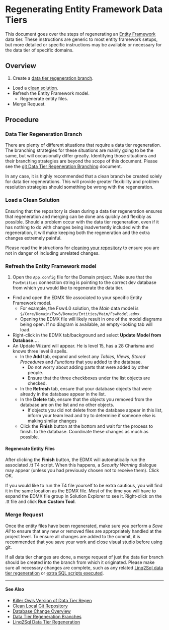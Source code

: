# Regenerating Entity Framework Data Tiers

This document goes over the steps of regenerating an
[Entity Framework](https://msdn.microsoft.com/en-us/data/ee712907) data tier.
These instructions are generic to most entity framework setups, but more
detailed or specific instructions may be available or necessary for the data
tier of specific domains.

## Overview

1. Create a [data tier regeneration branch][1].
* Load a [clean solution][2].
* Refresh the Entity Framework model.
  * Regenerate entity files.
* Merge Request.

## Procedure

### Data Tier Regeneration Branch

There are plenty of different situations that require a data tier regeneration.
The branching strategies for these situations are mainly going to be the same,
but will occasionally differ greatly.  Identifying those situations and their
branching strategies are beyond the scope of this document.  Please see the
[git Data Tier Regeneration Branching][1] document.

In any case, it is highly recommended that a clean branch be created solely for
data tier regenerations.  This will provide greater flexibility and problem
resolution strategies should something be wrong with the regeneration.

### Load a Clean Solution

Ensuring that the repository is clean during a data tier regeneration ensures
that regeneration and merging can be done ans quickly and flexibly as possible.
Should a problem occur with the data tier regeneration, even if it has nothing
to do with changes being inadvertently included with the regeneration, it will
make keeping both the regeneration and the extra changes extremely painful.

Please read the instructions for [cleaning your repository][2] to ensure you
are not in danger of including unrelated changes.

### Refresh the Entity Framework model

1. Open the `App.config` file for the Domain project.  Make sure that the
`FswEntities` connection string is pointing to the correct dev database from
which you would like to regenerate the data tier.
* Find and open the EDMX file associated to your specific Entity Framework
model.
  * For example, the Fsw4.0 solution, the *Main* data model is
  `$/Core/Domain/Fsw3/Domain/Entities/Main/FswModel.edmx`.
  * Opening the EDMX file will likely result in one of the model diagrams being
  open.  If no diagram is available, an empty-looking tab will load.
* Right-click in the EDMX tab/background and select **Update Model from Database...**.
* An Update Wizard will appear.  He is level 15, has a 28 Charisma and knows
three level 8 spells.
  * In the **Add** tab, expand and select any *Tables*, *Views*,
  *Stored Procedures* and *Functions* that you added to the database.
    * Do not worry about adding parts that were added by other people.
    * Ensure that the three checkboxes under the list objects are checked.
  * In the **Refresh** tab, ensure that your database objects that were already
  in the database appear in the list.
  * In the **Delete** tab, ensure that the objects you removed from the database
  are on the list and no other objects.
    * If objects you did not delete from the database appear in this list, inform
    your team lead and try to determine if someone else is making similar changes
  * Click the **Finish** button at the bottom and wait for the process to finish.
  to the database.  Coordinate these changes as much as possible.

#### Regenerate Entity Files

After clicking the **Finish** button, the EDMX will automatically run the
associated .tt T4 script. When this happens, a _Security Warning_ dialogue may
appear (unless you had previously chosen not to receive them). Click OK.

If you would like to run the T4 file yourself to be extra cautious, you will
find it in the same location as the EDMX file. Most of the time you will have
to expand the EDMX file group in Solution Explorer to see it.  Right-click
on the .tt file and click **Run Custom Tool**.

### Merge Request

Once the entity files have been regenerated, make sure you perform a _Save All_
to ensure that any new or removed files are appropriately handled at the project
level.  To ensure all changes are added to the commit, it is recommended that
you save your work and close visual studio before using git.

If all data tier changes are done, a merge request of just the data tier branch
should be created into the branch from which it originated.  Please make sure
all necessary changes are complete, such as any related
[Linq2Sql data tier regeneration][3] or
[extra SQL scripts executed](../../database/scripts).

---

#### See Also

* [Killer Owls Version of Data Tier Regen](http://gitlab.fsw.com/killer-owls/docs/wikis/data-tier-regen)
* [Clean Local Git Repository][2]
* [Database Change Overview](../../database/changeOverview)
* [Data Tier Regeneration Branches][1]
* [Linq2Sql Data Tier Regeneration][3]


[1]: ../../../git/branching/dataTierRegen
[2]: ../../../git/cleanRepo
[3]: ../linq2sql/regen
